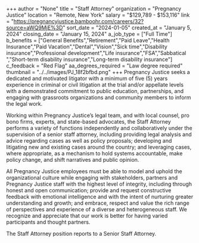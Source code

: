 +++
author = "None"
title = "Staff Attorney"
organization = "Pregnancy Justice"
location = "Remote, New York"
salary = "$129,789 - $153,116"
link = "https://pregnancyjustice.bamboohr.com/careers/32?source=aWQ9MjE%3D"
sort_date = "2024-01-05"
created_at = "January 5, 2024"
closing_date = "January 15, 2024"
a_job_type = ["Full Time"]
b_benefits = ["General Benefits","Retirement","Paid Leave","Health Insurance","Paid Vacation","Dental","Vision","Sick time","Disability insurance","Professional development","Life insurance","FSA","Sabbatical ","Short-term disability insurance","Long-term disability insurance"]
c_feedback = "Red Flag"
aa_degrees_required = "Law degree required"
thumbnail = "../../images/PJ_18f2bfbd.png"
+++
Pregnancy Justice seeks a dedicated and motivated litigator with a minimum of five (5) years experience in criminal or civil litigation at the trial and/or appellate levels with a demonstrated commitment to public education, partnerships, and engaging with grassroots organizations and community members to inform the legal work. 

Working within Pregnancy Justice’s legal team, and with local counsel, pro bono firms, experts, and state-based advocates, the Staff Attorney performs a variety of functions independently and collaboratively under the supervision of a senior staff attorney, including providing legal analysis and advice regarding cases as well as policy proposals; developing and litigating new and existing cases around the country; and leveraging cases, where appropriate, as a mechanism to hold systems accountable, make policy change, and shift narratives and public opinion. 

All Pregnancy Justice employees must be able to model and uphold the organizational culture while engaging with stakeholders, partners and Pregnancy Justice staff with the highest level of integrity, including through honest and open communication; provide and request constructive feedback with emotional intelligence and with the intent of nurturing greater understanding and growth; and embrace, respect and value the rich range of perspectives and experience of a diverse and heterogeneous staff. We recognize and appreciate that our work is better for having varied participants and thought partners.

The Staff Attorney position reports to a Senior Staff Attorney.